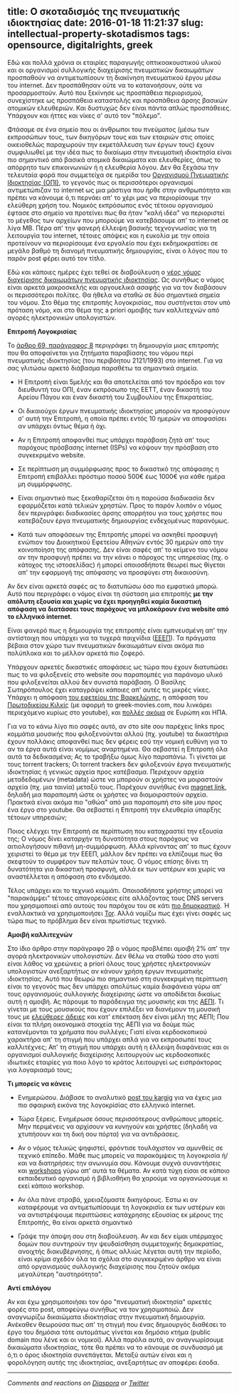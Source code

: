title: Ο σκοταδισμός της πνευματικής ιδιοκτησίας
date: 2016-01-18 11:21:37
slug: intellectual-property-skotadismos
tags: opensource, digitalrights, greek
---

Εδώ και πολλά χρόνια οι εταιρίες παραγωγής οπτικοακουστικού υλικού και οι οργανισμοί συλλογικής διαχείρισης πνευματικών δικαιωμάτων προσπαθούν να αντιμετωπίσουν τη διακίνηση πνευματικού έργου μέσω του internet. Δεν προσπάθησαν ούτε να το κατανοήσουν, ούτε να προσαρμοστούν. Αυτό που ξεκίνησε ως προσπάθεια περιορισμού, συνεχίστηκε ως προσπάθεια καταστολής και προσπάθεια άρσης βασικών ατομικών ελευθεριών. Και δυστυχώς δεν είναι πάντα απλώς προσπάθειες. Υπάρχουν και ήττες και νίκες σ' αυτό τον "πόλεμο".

Φτάσαμε σε ένα σημείο που οι άνθρωποι του πνεύματος (μέσω των εκπροσώπων τους, των δικηγόρων τους και των εταιριών στις οποίες οικειοθελώς παραχωρούν την εκμετάλλευση των έργων τους) έχουν συμφιλιωθεί με την ιδέα πως το δικαίωμα στην πνευματική ιδιοκτησία είναι πιο σημαντικό από βασικά ατομικά δικαιώματα και ελευθερίες, όπως το απόρρητο των επικοινωνιών ή η ελευθερία λόγου. Δεν θα ξεχάσω την τελευταία φορά που συμμετείχα σε ημερίδα του [Οργανισμού Πνευματικής Ιδιοκτησίας (ΟΠΙ)](http://www.opi.gr/), το γεγονός πως οι περισσότεροι οργανισμοί αντιμετώπιζαν το internet ως μια μάστιγα που ήρθε στην ανθρωπότητα και πρέπει να κάνουμε ό,τι περνάει απ' το χέρι μας να περιορίσουμε την ελεύθερη χρήση του. Νομικός εκπρόσωπος ενός τέτοιου οργανισμού έφτασε στο σημείο να προτείνει πως θα ήταν "καλή ιδέα" να περιοριστεί το μέγεθος των αρχείων που μπορούμε να κατεβάσουμε απ' το internet σε λίγα MB. Πέρα απ' την φανερή έλλειψη βασικής τεχνογνωσίας για τη λειτουργία του internet, τέτοιες απόψεις και η ευκολία με την οποία προτείνουν να περιορίσουμε ένα εργαλείο που έχει εκδημοκρατίσει σε μεγάλο βαθμό τη διανομή πνευματικής δημιουργίας, είναι ο λόγος που το παρόν post φέρει αυτό τον τίτλο.

Εδώ και κάποιες ημέρες έχει τεθεί σε διαβούλευση ο [νέος νόμος διαχείρισης δικαιωμάτων πνευματικής ιδιοκτησίας](http://www.opengov.gr/cultureathl/?p=5810). Ως συνήθως ο νόμος είναι αρκετά μακροσκελής και οργουελικά ασαφής για να τον διαβάσουν οι περισσότεροι πολίτες. Θα ήθελα να σταθώ σε δύο σημαντικά σημεία του νόμου. Στο θέμα της επιτροπής λογοκρισίας, που συστήνεται στον υπό πρόταση νόμο, και στο θέμα της a priori αμοιβής των καλλιτεχνών από αγορές ηλεκτρονικών υπολογιστών.

**Επιτροπή Λογοκρισίας**

Το [άρθρο 69, παράγραφος 8](http://www.opengov.gr/cultureathl/?p=5741) περιγράφει τη δημιουργία μιας επιτροπής που θα αποφαίνεται για ζητήματα παραβίασης του νόμου περί πνευματικής ιδιοκτησίας (του περιβόητου 2121/1993) στο internet. Για να σας γλιτώσω αρκετό διάβασμα παραθέτω τα σημαντικά σημεία.

* Η Επιτροπή είναι 5μελής και θα αποτελείται από τον πρόεδρο και τον διευθυντή του ΟΠΙ, έναν εκπρόσωπο της ΕΕΤΤ, έναν δικαστή του Αρείου Πάγου και έναν δικαστή του Συμβουλίου της Επικρατείας.

* Οι δικαιούχοι έργων πνευματικής ιδιοκτησίας μπορούν να προσφύγουν σ' αυτή την Επιτροπή, η οποία πρέπει εντός 10 ημερών να αποφασίσει αν υπάρχει όντως θέμα ή όχι.

* Αν η Επιτροπή αποφανθεί πως υπάρχει παράβαση ζητά απ' τους παρόχους πρόσβασης internet (ISPs) να κόψουν την πρόσβαση στο συγκεκριμένο website.

* Σε περίπτωση μη συμμόρφωσης προς το δικαστικό της απόφασης η Επιτροπή επιβάλλει πρόστιμο ποσού 500€ έως 1000€ για κάθε ημέρα μη συμμόρφωσης.

* Είναι σημαντικό πως ξεκαθαρίζεται ότι η παρούσα διαδικασία δεν εφαρμόζεται κατά τελικών χρηστών. Προς το παρόν λοιπόν ο νόμος δεν περιγράφει διαδικασίες άρσης απορρήτου για τους χρήστες που κατεβάζουν έργα πνευματικής δημιουργίας ενδεχομένως παρανόμως.

* Κατά των αποφάσεων της Επιτροπής μπορεί να ασκηθεί προσφυγή ενώπιον του Διοικητικού Εφετείου Αθηνών εντός 30 ημερών από την κοινοποίηση της απόφασης. Δεν είναι σαφές απ' το κείμενο του νόμου αν την προσφυγή πρέπει να την κάνει ο πάροχος της υπηρεσίας (πχ. ο κάτοχος της ιστοσελίδας) ή μπορεί οποιοσδήποτε θεωρεί πως θίγεται απ' την εφαρμογή της απόφασης να προσφύγει στη δικαιοσύνη.

Αν δεν είναι αρκετά σαφές ας το διατυπώσω όσο πιο εμφατικά μπορώ. Αυτό που περιγράφει ο νόμος είναι τη σύσταση μια επιτροπής **με την απόλυτη εξουσία και χωρίς να έχει προηγηθεί καμία δικαστική απόφαση να διατάσσει τους παρόχους να μπλοκάρουν ένα website από το ελληνικό internet**.

Είναι φανερό πως η δημιουργία της επιτροπής είναι εμπνευσμένη απ' την αντίστοιχη που υπάρχει για τα τυχερά παιχνίδια ([ΕΕΕΠ](https://www.gamingcommission.gov.gr/)). Τα πράγματα βέβαια στον χώρο των πνευματικών δικαιωμάτων είναι ακόμα πιο πολύπλοκα και το μέλλον αρκετά πιο ζοφερό.

Υπάρχουν αρκετές δικαστικές αποφάσεις ως τώρα που έχουν διατυπώσει πως το να φιλοξενείς στο website σου παραπομπές για παράνομο υλικό που φιλοξενείται αλλού δεν συνιστά παράβαση. Ο Βασίλης Σωτηρόπουλος έχει καταγράψει κάποιες απ' αυτές τις μικρές νίκες. Υπάρχει η απόφαση [του εφετείου της Βαρκελώνης](http://elawyer.blogspot.gr/2011/08/links.html), η απόφαση του [Πρωτοδικείου Κιλκίς](http://elawyer.blogspot.gr/2011/04/e-links.html) (με αφορμή το greek-movies.com, που λινκάρει περιεχόμενο κυρίως στο youtube), και [πολλές ακόμα](http://elawyer.blogspot.gr/2011/04/t-links.html) σε Ευρώπη και ΗΠΑ.

Για να το κάνω λίγο πιο σαφές αυτό, αν στο site σου παρέχεις links προς κομμάτια μουσικής που φιλοξενούνται αλλού (πχ. youtube) τα δικαστήρια έχουν πολλάκις αποφανθεί πως δεν φέρεις εσύ την νομική ευθύνη για το αν τα έργα αυτά είναι νομίμως αναρτημένα. Θα σεβαστεί η Επιτροπή όλα αυτά τα δεδικασμένα; Ας το τραβήξω όμως λίγο παραπάνω. Τι γίνεται με τους torrent trackers; Οι torrent trackers δεν φιλοξενούν έργα πνευματικής ιδιοκτησίας ή γενικώς αρχεία προς κατέβασμα. Περιέχουν αρχεία μεταδεδομένων (metadata) ώστε να μπορούν οι χρήστες να μοιραστούν αρχεία (πχ. μια ταινία) μεταξύ τους. Παρέχουν συνήθως ένα [magnet link](https://en.wikipedia.org/wiki/Magnet_URI_scheme), δηλαδή μια παραπομπή ώστε οι χρήστες να διαμοιραστούν αρχεία. Πρακτικά είναι ακόμα πιο "αθώα" από μια παραπομπή στο site μου προς ένα έργο στο youtube. Θα σεβαστεί η Επιτροπή την ελευθερία ύπαρξης τέτοιων υπηρεσιών;

Ποιος ελέγχει την Επιτροπή σε περίπτωση που καταχραστεί την εξουσία της; Ο νόμος δίνει καταρχήν τη δυνατότητα στους παρόχους να αιτιολογήσουν πιθανή μη-συμμόρφωση. Αλλά κρίνοντας απ' το πως έχουν χειριστεί το θέμα με την ΕΕΕΠ, μάλλον δεν πρέπει να ελπίζουμε πως θα σκεφτούν το συμφέρον των πελατών τους. Ο νόμος επίσης δίνει τη δυνατότητα για δικαστική προσφυγή, αλλά εκ των υστέρων και χωρίς να αναστέλλεται η απόφαση στο ενδιάμεσο.

Τέλος υπάρχει και το τεχνικό κομμάτι. Οποιοσδήποτε χρήστης μπορεί να "παρακάμψει" τέτοιες απαγορεύσεις είτε αλλάζοντας τους DNS servers που χρησιμοποιεί από αυτούς του παρόχου του σε κάτι [πιο δημοκρατικό](https://www.opennicproject.org/). Ή εναλλακτικά να χρησιμοποιήσει [Tor](https://www.torproject.org/). Αλλά νομίζω πως έχει γίνει σαφές ως τώρα πως το πρόβλημα δεν είναι πρωτίστως τεχνικό.


**Αμοιβή καλλιτεχνών**

Στο ίδιο άρθρο στην παράγραφο 2β ο νόμος προβλέπει αμοιβή 2% απ' την αγορά ηλεκτρονικών υπολογιστών. Δεν θέλω να σταθώ τόσο στο γιατί είναι λάθος να χρεώνεις a priori όλους τους χρήστες ηλεκτρονικών υπολογιστών ανεξαρτήτως αν κάνουν χρήση έργων πνευματικής ιδιοκτησίας. Αυτό που θεωρώ πιο σημαντικό στη συγκεκριμένη περίπτωση είναι το γεγονός πως δεν υπάρχει απολύτως καμία διαφάνεια γύρω απ' τους οργανισμούς συλλογικής διαχείρισης ώστε να αποδίδεται δικαίως αυτή η αμοιβή. Ας πάρουμε το παράδειγμα της μουσικής και της [ΑΕΠΙ](http://www.aepi.gr/). Τι γίνεται με τους μουσικούς που έχουν επιλέξει να διανέμουν τη μουσική τους με [ελεύθερες άδειες](http://creativecommons.org/) και κατ' επέκταση δεν είναι μέλη της ΑΕΠΙ; Που είναι τα πλήρη οικονομικά στοιχεία της ΑΕΠΙ για να δούμε πώς κατανέμονται τα χρήματα που συλλέγει; Γιατί είναι κερδοσκοπικού χαρακτήρα απ' τη στιγμή που υπάρχει απλά για να εκπροσωπεί τους καλλιτέχνες; Απ' τη στιγμή που υπάρχει αυτή η έλλειψη διαφάνειας και οι οργανισμοί συλλογικής διαχείρισης λειτουργούν ως κερδοσκοπικές ιδιωτικές εταιρίες για ποιο λόγο το κράτος λειτουργεί ως εισπράκτορας για λογαριασμό τους;

**Τι μπορείς να κάνεις**

* Ενημερώσου. Διάβασε το αναλυτικό [post του kargig](https://www.void.gr/kargig/blog/2016/01/07/%CE%B5%CF%80%CE%B9%CF%83%CE%BA%CF%8C%CF%80%CE%B7%CF%83%CE%B7-%CF%84%CE%B7%CF%82-%CE%BB%CE%BF%CE%B3%CE%BF%CE%BA%CF%81%CE%B9%CF%83%CE%AF%CE%B1%CF%82-%CF%83%CF%84%CE%BF-%CE%B5%CE%BB%CE%BB%CE%B7%CE%BD/) για να έχεις μια πιο σφαιρική εικόνα της λογοκρίσίας στο ελληνικό internet.

* Τώρα ξέρεις. Ενημέρωσε όσους περισσότερους ανθρώπους μπορείς. Μην περιμένεις να αρχίσουν να κυνηγούν και χρήστες (δηλαδή να χτυπήσουν και τη δική σου πόρτα) για να αντιδράσεις.

* Αν ο νόμος τελικώς ψηφιστεί, φρόντισε τουλάχιστον να αμυνθείς σε τεχνικό επίπεδο. Μάθε πως μπορείς να παρακάμψεις τη λογοκρισία ή/και να διατηρήσεις την ανωνυμία σου. Κάνουμε συχνά συναντήσεις και [workshops](https://www.cryptoparty.in/athens) γύρω απ' αυτά τα θέματα. Αν κατά τύχη είσαι σε κάποιο εκπαιδευτικό οργανισμό ή βιβλιοθήκη θα χαρούμε να οργανώσουμε κι εκεί κάποιο workshop.

* Αν όλα πάνε στραβά, χρειαζόμαστε δικηγόρους. Έστω κι αν καταφέρουμε να αντιμετωπίσουμε τη λογοκρισία εκ των υστέρων και να αντιστρέψουμε περιπτώσεις κατάχρησης εξουσίας εκ μέρους της Επιτροπής, θα είναι αρκετά σημαντικό

* Γράψε την άποψη σου στη διαβούλευση. Αν και δεν είμαι υπέρμαχος δομών που συντηρούν την ψευδαίσθηση συμμετοχικής δημοκρατίας, ανοιχτής διακυβέρνησης, ή όπως αλλιώς λέγεται αυτή την περίοδο, είναι κρίμα σχεδόν όλα τα σχόλια στο συγκεκριμένο άρθρο να είναι από οργανισμούς συλλογικής διαχείρισης που ζητούν ακόμα μεγαλύτερη "αυστηρότητα".

**Αντί επιλόγου**

Αν και έχω χρησιμοποιήσει τον όρο "πνευματική ιδιοκτησία" αρκετές φορές στο post, αποφεύγω συνήθως να τον χρησιμοποιώ. Δεν αναγνωρίζω δικαιώματα ιδιοκτησίας στην πνευματική δημιουργία. Ανέκαθεν θεωρούσα πως απ' τη στιγμή που ένας δημιουργός διαθέσει το έργο του δημόσια τότε αυτομάτως γίνεται και δημόσιο κτήμα (public domain που λένε και οι νομικοί). Αλλά παρόλα αυτά, αν αναγνωρίσουμε δικαιώματα ιδιοκτησίας, τότε θα πρέπει να το κάνουμε σε συνδυασμό με ό,τι ο όρος ιδιοκτησία συνεπάγεται. Μεταξύ αυτών είναι και η φορολόγηση αυτής της ιδιοκτησίας, ανεξαρτήτως αν αποφέρει έσοδα.

<hr>

*Comments and reactions on [Diaspora](https://librenet.gr/posts/561278) or [Twitter](https://twitter.com/comzeradd/status/689023024088113152)*
